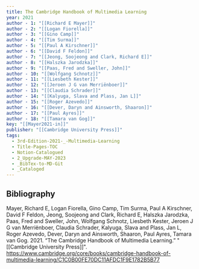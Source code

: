 ```yaml
---
title: The Cambridge Handbook of Multimedia Learning
year: 2021
author - 1: "[[Richard E Mayer]]"
author - 2: "[[Logan Fiorella]]"
author - 3: "[[Gino Camp]]"
author - 4: "[[Tim Surma]]"
author - 5: "[[Paul A Kirschner]]"
author - 6: "[[David F Feldon]]"
author - 7: "[[Jeong, Soojeong and Clark, Richard E]]"
author - 8: "[[Halszka Jarodzka]]"
author - 9: "[[Paas, Fred and Sweller, John]]"
author - 10: "[[Wolfgang Schnotz]]"
author - 11: "[[Liesbeth Kester]]"
author - 12: "[[Jeroen J G van Merriënboer]]"
author - 13: "[[Claudia Schrader]]"
author - 14: "[[Kalyuga, Slava and Plass, Jan L]]"
author - 15: "[[Roger Azevedo]]"
author - 16: "[[Dever, Daryn and Ainsworth, Shaaron]]"
author - 17: "[[Paul Ayres]]"
author - 18: "[[Tamara van Gog]]"
key: "[[Mayer2021-in]]"
publisher: "[[Cambridge University Press]]"
tags:
  - 3rd-Edition-2021-_-Multimedia-Learning
  - Title-Pages-TOC
  - Notion-Catalogued
  - 2_Upgrade-MAY-2023
  - _BibTex-to-MD-Git
  - _Cataloged
---
```


## Bibliography
Mayer, Richard E, Logan Fiorella, Gino Camp, Tim Surma, Paul A Kirschner, David F Feldon, Jeong, Soojeong and Clark, Richard E, Halszka Jarodzka, Paas, Fred and Sweller, John, Wolfgang Schnotz, Liesbeth Kester, Jeroen J G van Merriënboer, Claudia Schrader, Kalyuga, Slava and Plass, Jan L, Roger Azevedo, Dever, Daryn and Ainsworth, Shaaron, Paul Ayres, Tamara van Gog. 2021. “The Cambridge Handbook of Multimedia Learning.” "[[Cambridge University Press]]". https://www.cambridge.org/core/books/cambridge-handbook-of-multimedia-learning/C1C0B00FE70DC11AFDC1F9E1782B5B77